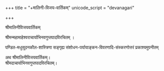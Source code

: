 +++
title = "+मालिनी-विजय-वार्तिकम्"
unicode_script = "devanagari"

+++

श्रीमालिनीविजयवार्तिकम्

श्रीमन्महामाहेश्वराचार्याभिनवगुप्तपादविरचितम् ।

पण्डित-मधुसूदनकौल-शास्त्रिणा सङ्गृह्य संशोधन-पर्यायाङ्कन-विवरणादि-संस्करणोत्तरं प्रकाश्यमुपनीतम्


अथ श्रीमालिनीविजयवार्तिकम्।  
श्रीमदाचार्याभिनवगुप्तपादविरचितम्।
